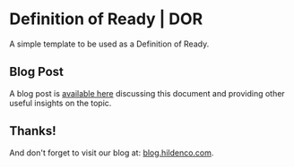 # Definition of Ready | DOR
A simple template to be used as a Definition of Ready.

## Blog Post
A blog post is [available here](https://blog.hildenco.com/2019/10/definition-of-ready.html) discussing this document and providing other useful insights on the topic.

## Thanks!
And don't forget to visit our blog at: [blog.hildenco.com](https://blog.hildenco.com).
